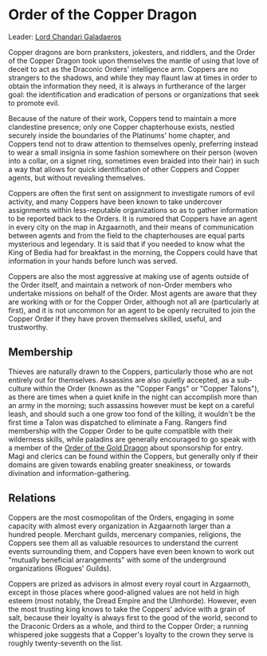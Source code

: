 # Order of the Copper Dragon
Leader: [Lord Chandari Galadaeros](/People/ChandariGaladaeros.md)

Copper dragons are born pranksters, jokesters, and riddlers, and the Order of the Copper Dragon took upon themselves the mantle of using that love of deceit to act as the Draconic Orders' intelligence arm. Coppers are no strangers to the shadows, and while they may flaunt law at times in order to obtain the information they need, it is always in furtherance of the larger goal: the identification and eradication of persons or organizations that seek to promote evil.

Because of the nature of their work, Coppers tend to maintain a more clandestine presence; only one Copper chapterhouse exists, nestled securely inside the boundaries of the Platinums' home chapter, and Coppers tend not to draw attention to themselves openly, preferring instead to wear a small insignia in some fashion somewhere on their person (woven into a collar, on a signet ring, sometimes even braided into their hair) in such a way that allows for quick identification of other Coppers and Copper agents, but without revealing themselves.

Coppers are often the first sent on assignment to investigate rumors of evil activity, and many Coppers have been known to take undercover assignments within less-reputable organizations so as to gather information to be reported back to the Orders. It is rumored that Coppers have an agent in every city on the map in Azgaarnoth, and their means of communication between agents and from the field to the chapterhouses are equal parts mysterious and legendary. It is said that if you needed to know what the King of Bedia had for breakfast in the morning, the Coppers could have that information in your hands before lunch was served.

Coppers are also the most aggressive at making use of agents outside of the Order itself, and maintain a network of non-Order members who undertake missions on behalf of the Order. Most agents are aware that they are working with or for the Copper Order, although not all are (particularly at first), and it is not uncommon for an agent to be openly recruited to join the Copper Order if they have proven themselves skilled, useful, and trustworthy.

## Membership
Thieves are naturally drawn to the Coppers, particularly those who are not entirely out for themselves. Assassins are also quietly accepted, as a sub-culture within the Order (known as the "Copper Fangs" or "Copper Talons"), as there are times when a quiet knife in the night can accomplish more than an army in the morning; such assassins however must be kept on a careful leash, and should such a one grow too fond of the killing, it wouldn't be the first time a Talon was dispatched to eliminate a Fang. Rangers find membership with the Copper Order to be quite compatible with their wilderness skills, while paladins are generally encouraged to go speak with a member of the [Order of the Gold Dragon](Gold.md) about sponsorship for entry. Magi and clerics can be found within the Coppers, but generally only if their domains are given towards enabling greater sneakiness, or towards divination and information-gathering.

## Relations
Coppers are the most cosmopolitan of the Orders, engaging in some capacity with almost every organization in Azgaarnoth larger than a hundred people. Merchant guilds, mercenary companies, religions, the Coppers see them all as valuable resources to understand the current events surrounding them, and Coppers have even been known to work out "mutually beneficial arrangements" with some of the underground organizations (Rogues' Guilds).

Coppers are prized as advisors in almost every royal court in Azgaarnoth, except in those places where good-aligned values are not held in high esteem (most notably, the Dread Empire and the Ulmhorde). However, even the most trusting king knows to take the Coppers' advice with a grain of salt, because their loyalty is always first to the good of the world, second to the Draconic Orders as a whole, and third to the Copper Order; a running whispered joke suggests that a Copper's loyalty to the crown they serve is roughly twenty-seventh on the list.